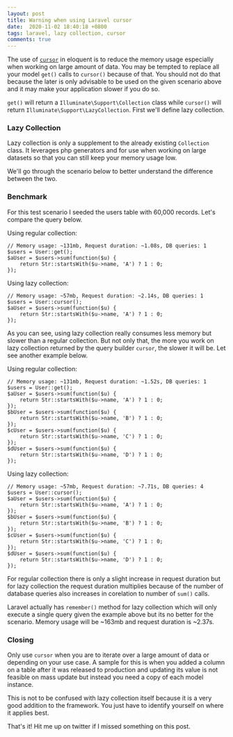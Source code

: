 ```yaml
---
layout: post
title: Warning when using Laravel cursor
date:  2020-11-02 18:40:18 +0800
tags: laravel, lazy collection, cursor
comments: true
---
```


The use of [`cursor`](https://laravel.com/docs/8.x/eloquent#using-cursors) in eloquent is to reduce the memory usage especially when working on large amount of data. You may be tempted to replace all your model `get()` calls to `cursor()` because of that. You should not do that because the later is only advisable to be used on the given scenario above and it may make your application slower if you do so. 

`get()` will return a `Illuminate\Support\Collection` class while `cursor()` will return `Illuminate\Support\LazyCollection`. First we'll define lazy collection. 

### Lazy Collection

Lazy collection is only a supplement to the already existing `Collection` class. It leverages php generators and for use when working on large datasets so that you can still keep your memory usage low. 

We'll go through the scenario below to better understand the difference between the two.

### Benchmark 

For this test scenario I seeded the users table with 60,000 records.
Let's compare the query below. 

Using regular collection:

	// Memory usage: ~131mb, Request duration: ~1.08s, DB queries: 1
	$users = User::get();
	$aUser = $users->sum(function($u) {
		return Str::startsWith($u->name, 'A') ? 1 : 0;
	});

Using lazy collection:

	// Memory usage: ~57mb, Request duration: ~2.14s, DB queries: 1
	$users = User::cursor();
	$aUser = $users->sum(function($u) {
		return Str::startsWith($u->name, 'A') ? 1 : 0;
	});

As you can see, using lazy collection really consumes less memory but slower than a regular collection. But not only that, the more you work on lazy collection returned by the query builder `cursor`, the slower it will be. Let see another example below.
	
Using regular collection:

	// Memory usage: ~131mb, Request duration: ~1.52s, DB queries: 1
	$users = User::get();
	$aUser = $users->sum(function($u) {
		return Str::startsWith($u->name, 'A') ? 1 : 0;
	});
	$bUser = $users->sum(function($u) {
		return Str::startsWith($u->name, 'B') ? 1 : 0;
	});
	$cUser = $users->sum(function($u) {
		return Str::startsWith($u->name, 'C') ? 1 : 0;
	});
	$dUser = $users->sum(function($u) {
		return Str::startsWith($u->name, 'D') ? 1 : 0;
	});


Using lazy collection:

	// Memory usage: ~57mb, Request duration: ~7.71s, DB queries: 4
	$users = User::cursor();
	$aUser = $users->sum(function($u) {
		return Str::startsWith($u->name, 'A') ? 1 : 0;
	});
	$bUser = $users->sum(function($u) {
		return Str::startsWith($u->name, 'B') ? 1 : 0;
	});
	$cUser = $users->sum(function($u) {
		return Str::startsWith($u->name, 'C') ? 1 : 0;
	});
	$dUser = $users->sum(function($u) {
		return Str::startsWith($u->name, 'D') ? 1 : 0;
	});

For regular collection there is only a slight increase in request duration but for lazy collection the request duration multiplies because of the number of database queries also increases in corelation to number of `sum()` calls.

Laravel actually has `remember()` method for lazy collection which will only execute a single query given the example above but its no better for the scenario. Memory usage will be ~163mb and request duration is ~2.37s.

### Closing

Only use `cursor` when you are to iterate over a large amount of data or depending on your use case. A sample for this is when you added a column on a table after it was
released to production and updating its value is not feasible on mass update but instead you need a copy of each model instance.

This is not to be confused with lazy collection itself because it is a very good addition to the framework. You just have to identify yourself on where it applies best. 

That's it! Hit me up on twitter if I missed something on this post. 
